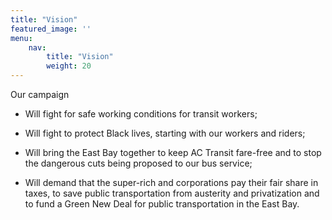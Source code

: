 ```yaml
---
title: "Vision"
featured_image: ''
menu:
    nav:
        title: "Vision"
        weight: 20
---
```


Our campaign

* Will fight for safe working conditions for transit workers;

* Will fight to protect Black lives, starting with our workers and riders;

* Will bring the East Bay together to keep AC Transit fare-free and to stop the
  dangerous cuts being proposed to our bus service;

* Will demand that the super-rich and corporations pay their fair share in
  taxes, to save public transportation from austerity and privatization and to
  fund a Green New Deal for public transportation in the East Bay.




